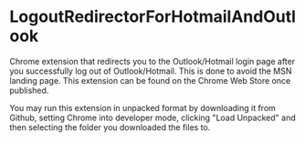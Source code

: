 # LogoutRedirectorForHotmailAndOutlook
Chrome extension that redirects you to the Outlook/Hotmail login page after you successfully log out of Outlook/Hotmail. This is done to avoid the MSN landing page.
This extension can be found on the Chrome Web Store once published.

You may run this extension in unpacked format by downloading it from Github, setting Chrome into developer mode, clicking "Load Unpacked" and then selecting the folder you downloaded the files to.

